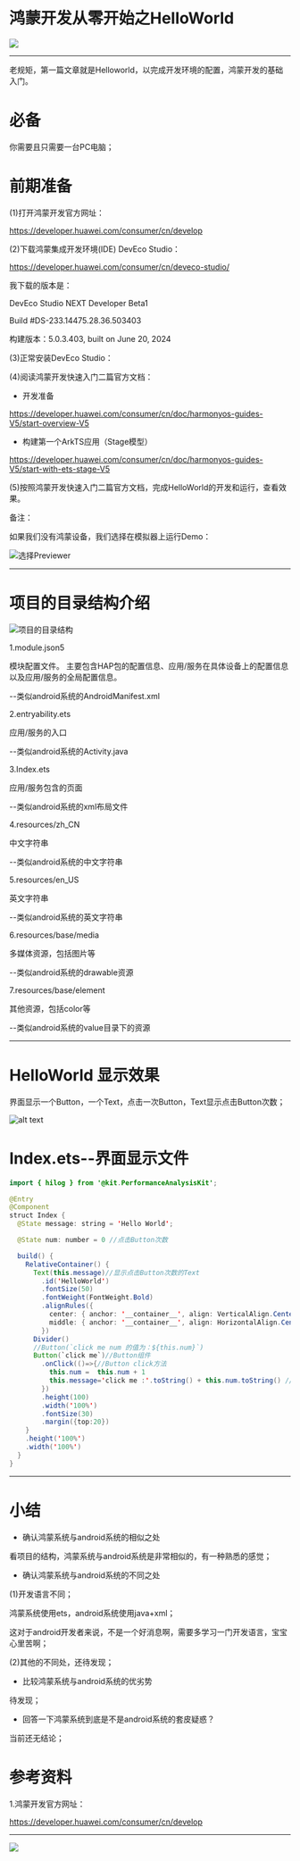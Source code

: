 # 鸿蒙开发从零开始之HelloWorld

<img src="../image/flower_001.png">

---

老规矩，第一篇文章就是Helloworld，以完成开发环境的配置，鸿蒙开发的基础入门。

# 必备

你需要且只需要一台PC电脑；


# 前期准备


(1)打开鸿蒙开发官方网址：

https://developer.huawei.com/consumer/cn/develop

(2)下载鸿蒙集成开发环境(IDE) DevEco Studio：

https://developer.huawei.com/consumer/cn/deveco-studio/

我下载的版本是：

DevEco Studio NEXT Developer Beta1

Build #DS-233.14475.28.36.503403

构建版本：5.0.3.403, built on June 20, 2024


(3)正常安装DevEco Studio：


(4)阅读鸿蒙开发快速入门二篇官方文档：

- 开发准备

https://developer.huawei.com/consumer/cn/doc/harmonyos-guides-V5/start-overview-V5

- 构建第一个ArkTS应用（Stage模型） 

https://developer.huawei.com/consumer/cn/doc/harmonyos-guides-V5/start-with-ets-stage-V5


(5)按照鸿蒙开发快速入门二篇官方文档，完成HelloWorld的开发和运行，查看效果。

备注：

如果我们没有鸿蒙设备，我们选择在模拟器上运行Demo：

![选择Previewer](image_priviewer.png)

---


# 项目的目录结构介绍


![项目的目录结构](项目的目录结构.png)


1.module.json5

模块配置文件。
主要包含HAP包的配置信息、应用/服务在具体设备上的配置信息以及应用/服务的全局配置信息。

--类似android系统的AndroidManifest.xml

2.entryability.ets

应用/服务的入口

--类似android系统的Activity.java

3.Index.ets

应用/服务包含的页面

--类似android系统的xml布局文件

4.resources/zh_CN

中文字符串

--类似android系统的中文字符串


5.resources/en_US

英文字符串

--类似android系统的英文字符串

6.resources/base/media

多媒体资源，包括图片等

--类似android系统的drawable资源

7.resources/base/element

其他资源，包括color等

--类似android系统的value目录下的资源

---

# HelloWorld 显示效果

界面显示一个Button，一个Text，点击一次Button，Text显示点击Button次数；


![alt text](helloworld_demo_show.png)


# Index.ets--界面显示文件

```java
import { hilog } from '@kit.PerformanceAnalysisKit';

@Entry
@Component
struct Index {
  @State message: string = 'Hello World';

  @State num: number = 0 //点击Button次数

  build() {
    RelativeContainer() {
      Text(this.message)//显示点击Button次数的Text
        .id('HelloWorld')
        .fontSize(50)
        .fontWeight(FontWeight.Bold)
        .alignRules({
          center: { anchor: '__container__', align: VerticalAlign.Center },
          middle: { anchor: '__container__', align: HorizontalAlign.Center }
        })
      Divider()
      //Button(`click me num 的值为：${this.num}`)
      Button(`click me`)//Button组件
        .onClick(()=>{//Button click方法
          this.num =  this.num + 1
          this.message='click me :'.toString() + this.num.toString() //调整点击Button次数显示
        })
        .height(100)
        .width('100%')
        .fontSize(30)
        .margin({top:20})
    }
    .height('100%')
    .width('100%')
  }
}
```

---

# 小结


- 确认鸿蒙系统与android系统的相似之处

看项目的结构，鸿蒙系统与android系统是非常相似的，有一种熟悉的感觉；


- 确认鸿蒙系统与android系统的不同之处

(1)开发语言不同；

鸿蒙系统使用ets，android系统使用java+xml；

这对于android开发者来说，不是一个好消息啊，需要多学习一门开发语言，宝宝心里苦啊；

(2)其他的不同处，还待发现；


- 比较鸿蒙系统与android系统的优劣势

待发现；


- 回答一下鸿蒙系统到底是不是android系统的套皮疑惑？

当前还无结论；


# 参考资料

1.鸿蒙开发官方网址：

https://developer.huawei.com/consumer/cn/develop




---

<img src="../image/harmony_os_001.png">


